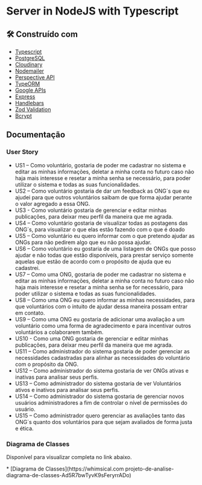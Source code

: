 # Server in NodeJS with Typescript

## 🛠️ Construído com

* [Typescript](https://www.typescriptlang.org/docs/)
* [PostgreSQL](https://www.postgresql.org/docs/)
* [Cloudinary](https://cloudinary.com/documentation)
* [Nodemailer](https://nodemailer.com/about/)
* [Perspective API](https://perspectiveapi.com/)
* [TypeORM](https://typeorm.io/)
* [Google APIs](https://developers.google.com/apis-explorer?hl=pt-br)
* [Express](https://expressjs.com/pt-br/)
* [Handlebars](https://handlebarsjs.com/)
* [Zod Validation](https://zod.dev/)
* [Bcrypt](https://en.wikipedia.org/wiki/Bcrypt)

## Documentação 

### User Story

* US1 – Como voluntário, gostaria de poder me cadastrar no sistema e editar as minhas informações, deletar a minha conta no futuro caso não haja mais interesse e resetar a minha senha se necessário, para poder utilizar o sistema e todas as suas funcionalidades.
* US2 – Como voluntário gostaria de dar um feedback as ONG´s que eu ajudei para que outros voluntários saibam de que forma ajudar perante o valor agregado a essa ONG.
* US3 - Como voluntário gostaria de gerenciar e editar minhas publicações, para deixar meu perfil da maneira que me agrada.
* US4 – Como voluntário gostaria de visualizar todas as postagens das ONG´s, para visualizar o que elas estão fazendo com o que é doado
* US5 – Como voluntário eu quero informar com o que pretendo ajudar as ONGs para não pedirem algo que eu não possa ajudar. 
* US6 – Como voluntário eu gostaria de uma listagem de ONGs que posso ajudar e não todas que estão disponíveis, para prestar serviço somente aquelas que estão de acordo com o propósito de ajuda que eu cadastrei.
* US7 – Como uma ONG, gostaria de poder me cadastrar no sistema e editar as minhas informações, deletar a minha conta no futuro caso não haja mais interesse e resetar a minha senha se for necessário, para poder utilizar o sistema e todas as suas funcionalidades.
* US8 – Como uma ONG eu quero informar as minhas necessidades, para que voluntários com o intuito de ajudar dessa maneira possam entrar em contato.
* US9 – Como uma ONG eu gostaria de adicionar uma avaliação a um voluntário como uma forma de agradecimento e para incentivar outros voluntários a colaborarem também.
* US10 - Como uma ONG gostaria de gerenciar e editar minhas publicações,  para deixar meu perfil da maneira que me agrada.
* US11 – Como administrador do sistema gostaria de poder gerenciar as necessidades cadastradas para alinhar as necessidades do voluntário com o propósito da ONG.
* US12 – Como administrador do sistema gostaria de ver ONGs ativas e inativas para analisar seus perfis.
* US13 – Como administrador do sistema gostaria de ver Voluntários ativos e inativos para analisar seus perfis.
* US14 – Como administrador do sistema gostaria de gerenciar novos usuários administradores a fim de controlar o nível de permissões do usuário.
* US15 – Como administrador quero gerenciar as avaliações tanto das ONG´s quanto dos voluntários para que sejam avaliados de forma justa e ética.	

### Diagrama de Classes

<p>Disponível para visualizar completa no link abaixo.</p>
* [Diagrama de Classes](https://whimsical.com projeto-de-analise-diagrama-de-classes-Ad5R7bwTyvK9sFeryrrADo)
